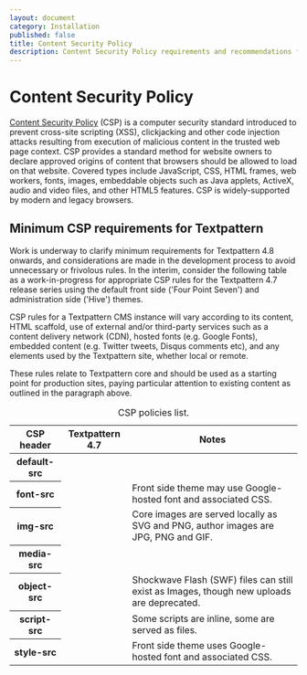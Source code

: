 ```yaml
---
layout: document
category: Installation
published: false
title: Content Security Policy
description: Content Security Policy requirements and recommendations for Textpattern CMS.
---
```


# Content Security Policy

[Content Security Policy](https://en.wikipedia.org/wiki/Content_Security_Policy) (CSP) is a computer security standard introduced to prevent cross-site scripting (XSS), clickjacking and other code injection attacks resulting from execution of malicious content in the trusted web page context. CSP provides a standard method for website owners to declare approved origins of content that browsers should be allowed to load on that website. Covered types include JavaScript, CSS, HTML frames, web workers, fonts, images, embeddable objects such as Java applets, ActiveX, audio and video files, and other HTML5 features. CSP is widely-supported by modern and legacy browsers.

## Minimum CSP requirements for Textpattern

Work is underway to clarify minimum requirements for Textpattern 4.8 onwards, and considerations are made in the development process to avoid unnecessary or frivolous rules. In the interim, consider the following table as a work-in-progress for appropriate CSP rules for the Textpattern 4.7 release series using the default front side ('Four Point Seven') and administration side ('Hive') themes.

CSP rules for a Textpattern CMS instance will vary according to its content, HTML scaffold, use of external and/or third-party services such as a content delivery network (CDN), hosted fonts (e.g. Google Fonts), embedded content (e.g. Twitter tweets, Disqus comments etc), and any elements used by the Textpattern site, whether local or remote.

These rules relate to Textpattern core and should be used as a starting point for production sites, paying particular attention to existing content as outlined in the paragraph above.

<div class="tabular-data" tabindex="0" aria-labelledby="table1-caption" itemscope itemtype="https://schema.org/Table">
    <table>
        <caption id="table1-caption" itemprop="about">CSP policies list.</caption>
        <thead>
            <tr>
                <th scope="col">CSP header</th>
                <th scope="col">Textpattern 4.7</th>
                <th scope="col">Notes</th>
            </tr>
        </thead>
        <tbody>
            <tr>
                <th scope="row">default-src</th>
                <td></td>
                <td></td>
            </tr>
            <tr>
                <th scope="row">font-src</th>
                <td></td>
                <td>Front side theme may use Google-hosted font and associated CSS.</td>
            </tr>
            <tr>
                <th scope="row">img-src</th>
                <td></td>
                <td>Core images are served locally as SVG and PNG, author images are JPG, PNG and GIF.</td>
            </tr>
            <tr>
                <th scope="row">media-src</th>
                <td></td>
                <td></td>
            </tr>
            <tr>
                <th scope="row">object-src</th>
                <td></td>
                <td>Shockwave Flash (SWF) files can still exist as Images, though new uploads are deprecated.</td>
            </tr>
            <tr>
                <th scope="row">script-src</th>
                <td></td>
                <td>Some scripts are inline, some are served as files.</td>
            </tr>
            <tr>
                <th scope="row">style-src</th>
                <td></td>
                <td>Front side theme uses Google-hosted font and associated CSS.</td>
            </tr>
        </tbody>
    </table>
</div>

